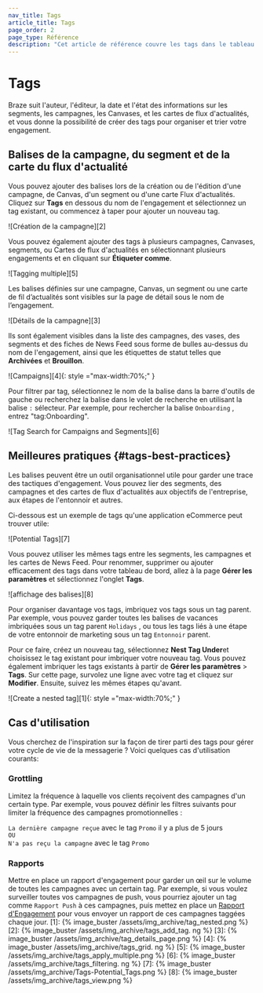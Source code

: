 ```yaml
---
nav_title: Tags
article_title: Tags
page_order: 2
page_type: Référence
description: "Cet article de référence couvre les tags dans le tableau de bord de Braze, que vous pouvez utiliser pour organiser et trier votre engagement."
---
```


# Tags

Braze suit l'auteur, l'éditeur, la date et l'état des informations sur les segments, les campagnes, les Canvases, et les cartes de flux d'actualités, et vous donne la possibilité de créer des tags pour organiser et trier votre engagement.

## Balises de la campagne, du segment et de la carte du flux d'actualité

Vous pouvez ajouter des balises lors de la création ou de l'édition d'une campagne, de Canvas, d'un segment ou d'une carte Flux d'actualités. Cliquez sur <span style="font-size: 14px;margin-bottom: .5rem;height: 16px;width: 16px;" class="fas fa-tag" ></span>**Tags** en dessous du nom de l'engagement et sélectionnez un tag existant, ou commencez à taper pour ajouter un nouveau tag.

!\[Création de la campagne\]\[2\]

Vous pouvez également ajouter des tags à plusieurs campagnes, Canvases, segments, ou Cartes de flux d'actualités en sélectionnant plusieurs engagements et en cliquant sur <span style="font-size: 14px;margin-bottom: .5rem;height: 16px;width: 16px;" class="fas fa-tag" ></span>**Étiqueter comme**.

!\[Tagging multiple\]\[5\]

Les balises définies sur une campagne, Canvas, un segment ou une carte de fil d’actualités sont visibles sur la page de détail sous le nom de l’engagement.

!\[Détails de la campagne\]\[3\]

Ils sont également visibles dans la liste des campagnes, des vases, des segments et des fiches de News Feed sous forme de bulles au-dessus du nom de l'engagement, ainsi que les étiquettes de statut telles que **Archivées** et **Brouillon**.

!\[Campaigns\]\[4\]{: style ="max-width:70%;" }

Pour filtrer par tag, sélectionnez le nom de la balise dans la barre d'outils de gauche ou recherchez la balise dans le volet de recherche en utilisant la balise `:` sélecteur. Par exemple, pour rechercher la balise `Onboarding` , entrez "tag:Onboarding".

!\[Tag Search for Campaigns and Segments\]\[6\]

## Meilleures pratiques {#tags-best-practices}

Les balises peuvent être un outil organisationnel utile pour garder une trace des tactiques d'engagement. Vous pouvez lier des segments, des campagnes et des cartes de flux d'actualités aux objectifs de l'entreprise, aux étapes de l'entonnoir et autres.

Ci-dessous est un exemple de tags qu'une application eCommerce peut trouver utile:

!\[Potential Tags\]\[7\]

Vous pouvez utiliser les mêmes tags entre les segments, les campagnes et les cartes de News Feed. Pour renommer, supprimer ou ajouter efficacement des tags dans votre tableau de bord, allez à la page **Gérer les paramètres** et sélectionnez l'onglet **Tags**.

!\[affichage des balises\]\[8\]

Pour organiser davantage vos tags, imbriquez vos tags sous un tag parent. Par exemple, vous pouvez garder toutes les balises de vacances imbriquées sous un tag parent `Holidays` , ou tous les tags liés à une étape de votre entonnoir de marketing sous un tag `Entonnoir` parent.

Pour ce faire, créez un nouveau tag, sélectionnez **Nest Tag Under**et choisissez le tag existant pour imbriquer votre nouveau tag. Vous pouvez également imbriquer les tags existants à partir de **Gérer les paramètres** > **Tags**. Sur cette page, survolez une ligne avec votre tag et cliquez sur **<i class="fas fa-pencil-alt"></i>Modifier**. Ensuite, suivez les mêmes étapes qu'avant.

!\[Create a nested tag\]\[1\]{: style ="max-width:70%;" }

## Cas d'utilisation

Vous cherchez de l'inspiration sur la façon de tirer parti des tags pour gérer votre cycle de vie de la messagerie ? Voici quelques cas d'utilisation courants:

### Grottling

Limitez la fréquence à laquelle vos clients reçoivent des campagnes d'un certain type. Par exemple, vous pouvez définir les filtres suivants pour limiter la fréquence des campagnes promotionnelles :

`La dernière campagne reçue` avec le tag `Promo` il y a plus de 5 jours <br>`OU`<br> `N'a pas reçu la campagne` avec le tag `Promo`

### Rapports

Mettre en place un rapport d'engagement pour garder un œil sur le volume de toutes les campagnes avec un certain tag. Par exemple, si vous voulez surveiller toutes vos campagnes de push, vous pourriez ajouter un tag comme `Rapport Push` à ces campagnes, puis mettez en place un [Rapport d'Engagement]({{site.baseurl}}/user_guide/data_and_analytics/your_reports/engagement_reports/#automatically-select-campaigns-or-canvases) pour vous envoyer un rapport de ces campagnes taggées chaque jour.
[1]: {% image_buster /assets/img_archive/tag_nested.png %} [2]: {% image_buster /assets/img_archive/tags_add_tag. ng %} [3]: {% image_buster /assets/img_archive/tag_details_page.png %} [4]: {% image_buster /assets/img_archive/tags_grid. ng %} [5]: {% image_buster /assets/img_archive/tags_apply_multiple.png %} [6]: {% image_buster /assets/img_archive/tags_filtering. ng %} [7]: {% image_buster /assets/img_archive/Tags-Potential_Tags.png %} [8]: {% image_buster /assets/img_archive/tags_view.png %}
